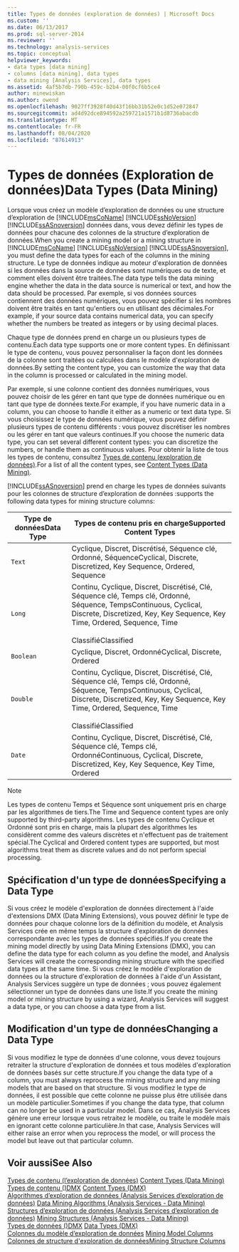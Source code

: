 ```yaml
---
title: Types de données (exploration de données) | Microsoft Docs
ms.custom: ''
ms.date: 06/13/2017
ms.prod: sql-server-2014
ms.reviewer: ''
ms.technology: analysis-services
ms.topic: conceptual
helpviewer_keywords:
- data types [data mining]
- columns [data mining], data types
- data mining [Analysis Services], data types
ms.assetid: 4af5b7db-790b-459c-b2b4-00f0cf6b5ce4
author: minewiskan
ms.author: owend
ms.openlocfilehash: 9027ff3928f40d43f16bb31b52e0c1d52e072847
ms.sourcegitcommit: ad4d92dce894592a259721a1571b1d8736abacdb
ms.translationtype: MT
ms.contentlocale: fr-FR
ms.lasthandoff: 08/04/2020
ms.locfileid: "87614913"
---
```

# <a name="data-types-data-mining"></a><span data-ttu-id="2c330-102">Types de données (Exploration de données)</span><span class="sxs-lookup"><span data-stu-id="2c330-102">Data Types (Data Mining)</span></span>
  <span data-ttu-id="2c330-103">Lorsque vous créez un modèle d’exploration de données ou une structure d’exploration de [!INCLUDE[msCoName](../../includes/msconame-md.md)] [!INCLUDE[ssNoVersion](../../includes/ssnoversion-md.md)] [!INCLUDE[ssASnoversion](../../includes/ssasnoversion-md.md)] données dans, vous devez définir les types de données pour chacune des colonnes de la structure d’exploration de données.</span><span class="sxs-lookup"><span data-stu-id="2c330-103">When you create a mining model or a mining structure in [!INCLUDE[msCoName](../../includes/msconame-md.md)] [!INCLUDE[ssNoVersion](../../includes/ssnoversion-md.md)] [!INCLUDE[ssASnoversion](../../includes/ssasnoversion-md.md)], you must define the data types for each of the columns in the mining structure.</span></span> <span data-ttu-id="2c330-104">Le type de données indique au moteur d'exploration de données si les données dans la source de données sont numériques ou de texte, et comment elles doivent être traitées.</span><span class="sxs-lookup"><span data-stu-id="2c330-104">The data type tells the data mining engine whether the data in the data source is numerical or text, and how the data should be processed.</span></span> <span data-ttu-id="2c330-105">Par exemple, si vos données sources contiennent des données numériques, vous pouvez spécifier si les nombres doivent être traités en tant qu'entiers ou en utilisant des décimales.</span><span class="sxs-lookup"><span data-stu-id="2c330-105">For example, if your source data contains numerical data, you can specify whether the numbers be treated as integers or by using decimal places.</span></span>  
  
 <span data-ttu-id="2c330-106">Chaque type de données prend en charge un ou plusieurs types de contenu.</span><span class="sxs-lookup"><span data-stu-id="2c330-106">Each data type supports one or more content types.</span></span> <span data-ttu-id="2c330-107">En définissant le type de contenu, vous pouvez personnaliser la façon dont les données de la colonne sont traitées ou calculées dans le modèle d'exploration de données.</span><span class="sxs-lookup"><span data-stu-id="2c330-107">By setting the content type, you can customize the way that data in the column is processed or calculated in the mining model.</span></span>  
  
 <span data-ttu-id="2c330-108">Par exemple, si une colonne contient des données numériques, vous pouvez choisir de les gérer en tant que type de données numérique ou en tant que type de données texte.</span><span class="sxs-lookup"><span data-stu-id="2c330-108">For example, if you have numeric data in a column, you can choose to handle it either as a numeric or text data type.</span></span> <span data-ttu-id="2c330-109">Si vous choisissez le type de données numérique, vous pouvez définir plusieurs types de contenu différents : vous pouvez discrétiser les nombres ou les gérer en tant que valeurs continues.</span><span class="sxs-lookup"><span data-stu-id="2c330-109">If you choose the numeric data type, you can set several different content types: you can discretize the numbers, or handle them as continuous values.</span></span> <span data-ttu-id="2c330-110">Pour obtenir la liste de tous les types de contenu, consultez [Types de contenu &#40;exploration de données&#41;](content-types-data-mining.md).</span><span class="sxs-lookup"><span data-stu-id="2c330-110">For a list of all the content types, see [Content Types &#40;Data Mining&#41;](content-types-data-mining.md).</span></span>  
  
 [!INCLUDE[ssASnoversion](../../includes/ssasnoversion-md.md)] <span data-ttu-id="2c330-111">prend en charge les types de données suivants pour les colonnes de structure d’exploration de données :</span><span class="sxs-lookup"><span data-stu-id="2c330-111">supports the following data types for mining structure columns:</span></span>  
  
|<span data-ttu-id="2c330-112">Type de données</span><span class="sxs-lookup"><span data-stu-id="2c330-112">Data Type</span></span>|<span data-ttu-id="2c330-113">Types de contenu pris en charge</span><span class="sxs-lookup"><span data-stu-id="2c330-113">Supported Content Types</span></span>|  
|---------------|-----------------------------|  
|`Text`|<span data-ttu-id="2c330-114">Cyclique, Discret, Discrétisé, Séquence clé, Ordonné, Séquence</span><span class="sxs-lookup"><span data-stu-id="2c330-114">Cyclical, Discrete, Discretized, Key Sequence, Ordered, Sequence</span></span>|  
|`Long`|<span data-ttu-id="2c330-115">Continu, Cyclique, Discret, Discrétisé, Clé, Séquence clé, Temps clé, Ordonné, Séquence, Temps</span><span class="sxs-lookup"><span data-stu-id="2c330-115">Continuous, Cyclical, Discrete, Discretized, Key, Key Sequence, Key Time, Ordered, Sequence, Time</span></span><br /><br /> <span data-ttu-id="2c330-116">Classifié</span><span class="sxs-lookup"><span data-stu-id="2c330-116">Classified</span></span>|  
|`Boolean`|<span data-ttu-id="2c330-117">Cyclique, Discret, Ordonné</span><span class="sxs-lookup"><span data-stu-id="2c330-117">Cyclical, Discrete, Ordered</span></span>|  
|`Double`|<span data-ttu-id="2c330-118">Continu, Cyclique, Discret, Discrétisé, Clé, Séquence clé, Temps clé, Ordonné, Séquence, Temps</span><span class="sxs-lookup"><span data-stu-id="2c330-118">Continuous, Cyclical, Discrete, Discretized, Key, Key Sequence, Key Time, Ordered, Sequence, Time</span></span><br /><br /> <span data-ttu-id="2c330-119">Classifié</span><span class="sxs-lookup"><span data-stu-id="2c330-119">Classified</span></span>|  
|`Date`|<span data-ttu-id="2c330-120">Continu, Cyclique, Discret, Discrétisé, Clé, Séquence clé, Temps clé, Ordonné</span><span class="sxs-lookup"><span data-stu-id="2c330-120">Continuous, Cyclical, Discrete, Discretized, Key, Key Sequence, Key Time, Ordered</span></span>|  
  
> [!NOTE]  
>  <span data-ttu-id="2c330-121">Les types de contenu Temps et Séquence sont uniquement pris en charge par les algorithmes de tiers.</span><span class="sxs-lookup"><span data-stu-id="2c330-121">The Time and Sequence content types are only supported by third-party algorithms.</span></span> <span data-ttu-id="2c330-122">Les types de contenu Cyclique et Ordonné sont pris en charge, mais la plupart des algorithmes les considèrent comme des valeurs discrètes et n'effectuent pas de traitement spécial.</span><span class="sxs-lookup"><span data-stu-id="2c330-122">The Cyclical and Ordered content types are supported, but most algorithms treat them as discrete values and do not perform special processing.</span></span>  
  
## <a name="specifying-a-data-type"></a><span data-ttu-id="2c330-123">Spécification d'un type de données</span><span class="sxs-lookup"><span data-stu-id="2c330-123">Specifying a Data Type</span></span>  
 <span data-ttu-id="2c330-124">Si vous créez le modèle d'exploration de données directement à l'aide d'extensions DMX (Data Mining Extensions), vous pouvez définir le type de données pour chaque colonne lors de la définition du modèle, et Analysis Services crée en même temps la structure d'exploration de données correspondante avec les types de données spécifiés.</span><span class="sxs-lookup"><span data-stu-id="2c330-124">If you create the mining model directly by using Data Mining Extensions (DMX), you can define the data type for each column as you define the model, and Analysis Services will create the corresponding mining structure with the specified data types at the same time.</span></span> <span data-ttu-id="2c330-125">Si vous créez le modèle d'exploration de données ou la structure d'exploration de données à l'aide d'un Assistant, Analysis Services suggère un type de données ; vous pouvez également sélectionner un type de données dans une liste.</span><span class="sxs-lookup"><span data-stu-id="2c330-125">If you create the mining model or mining structure by using a wizard, Analysis Services will suggest a data type, or you can choose a data type from a list.</span></span>  
  
## <a name="changing-a-data-type"></a><span data-ttu-id="2c330-126">Modification d'un type de données</span><span class="sxs-lookup"><span data-stu-id="2c330-126">Changing a Data Type</span></span>  
 <span data-ttu-id="2c330-127">Si vous modifiez le type de données d'une colonne, vous devez toujours retraiter la structure d'exploration de données et tous modèles d'exploration de données basés sur cette structure.</span><span class="sxs-lookup"><span data-stu-id="2c330-127">If you change the data type of a column, you must always reprocess the mining structure and any mining models that are based on that structure.</span></span> <span data-ttu-id="2c330-128">Si vous modifiez le type de données, il est possible que cette colonne ne puisse plus être utilisée dans un modèle particulier.</span><span class="sxs-lookup"><span data-stu-id="2c330-128">Sometimes if you change the data type, that column can no longer be used in a particular model.</span></span> <span data-ttu-id="2c330-129">Dans ce cas, Analysis Services génère une erreur lorsque vous retraitez le modèle, ou traite le modèle mais en ignorant cette colonne particulière.</span><span class="sxs-lookup"><span data-stu-id="2c330-129">In that case, Analysis Services will either raise an error when you reprocess the model, or will process the model but leave out that particular column.</span></span>  
  
## <a name="see-also"></a><span data-ttu-id="2c330-130">Voir aussi</span><span class="sxs-lookup"><span data-stu-id="2c330-130">See Also</span></span>  
 <span data-ttu-id="2c330-131">[Types de contenu &#40;l’exploration de données&#41;](content-types-data-mining.md) </span><span class="sxs-lookup"><span data-stu-id="2c330-131">[Content Types &#40;Data Mining&#41;](content-types-data-mining.md) </span></span>  
 <span data-ttu-id="2c330-132">[Types de contenu &#40;&#41;DMX](/sql/dmx/content-types-dmx) </span><span class="sxs-lookup"><span data-stu-id="2c330-132">[Content Types &#40;DMX&#41;](/sql/dmx/content-types-dmx) </span></span>  
 <span data-ttu-id="2c330-133">[Algorithmes d’exploration de données &#40;Analysis Services d’exploration de données&#41;](data-mining-algorithms-analysis-services-data-mining.md) </span><span class="sxs-lookup"><span data-stu-id="2c330-133">[Data Mining Algorithms &#40;Analysis Services - Data Mining&#41;](data-mining-algorithms-analysis-services-data-mining.md) </span></span>  
 <span data-ttu-id="2c330-134">[Structures d’exploration de données &#40;Analysis Services d’exploration de données&#41;](mining-structures-analysis-services-data-mining.md) </span><span class="sxs-lookup"><span data-stu-id="2c330-134">[Mining Structures &#40;Analysis Services - Data Mining&#41;](mining-structures-analysis-services-data-mining.md) </span></span>  
 <span data-ttu-id="2c330-135">[Types de données &#40;&#41;DMX](/sql/dmx/data-types-dmx) </span><span class="sxs-lookup"><span data-stu-id="2c330-135">[Data Types &#40;DMX&#41;](/sql/dmx/data-types-dmx) </span></span>  
 <span data-ttu-id="2c330-136">[Colonnes du modèle d’exploration de données](mining-model-columns.md) </span><span class="sxs-lookup"><span data-stu-id="2c330-136">[Mining Model Columns](mining-model-columns.md) </span></span>  
 [<span data-ttu-id="2c330-137">Colonnes de structure d'exploration de données</span><span class="sxs-lookup"><span data-stu-id="2c330-137">Mining Structure Columns</span></span>](mining-structure-columns.md)  
  
  
